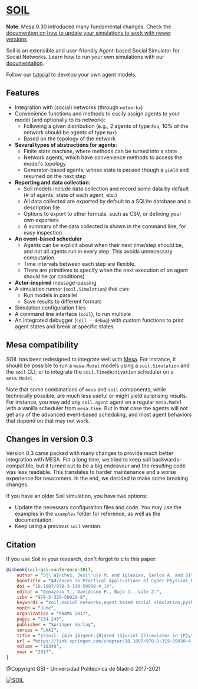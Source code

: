 # [SOIL](https://github.com/gsi-upm/soil)

**Note**: Mesa 0.30 introduced many fundamental changes. Check the [documention on how to update your simulations to work with newer versions](docs/notes_v0.30.rst)

Soil is an extensible and user-friendly Agent-based Social Simulator for Social Networks.
Learn how to run your own simulations with our [documentation](http://soilsim.readthedocs.io).

Follow our [tutorial](examples/tutorial/soil_tutorial.ipynb) to develop your own agent models.


## Features

* Integration with (social) networks (through `networkx`)
* Convenience functions and methods to easily assign agents to your model (and optionally to its network):
  * Following a given distribution (e.g., 2 agents of type `Foo`, 10% of the network should be agents of type `Bar`)
  * Based on the topology of the network
* **Several types of abstractions for agents**:
  * Finite state machine, where methods can be turned into a state
  * Network agents, which have convenience methods to access the model's topology
  * Generator-based agents, whose state is paused though a `yield` and resumed on the next step
* **Reporting and data collection**:
  * Soil models include data collection and record some data by default (# of agents, state of each agent, etc.)
  * All data collected are exported by default to a SQLite database and a description file
  * Options to export to other formats, such as CSV, or defining your own exporters
  * A summary of the data collected is shown in the command line, for easy inspection
* **An event-based scheduler**
  * Agents can be explicit about when their next time/step should be, and not all agents run in every step. This avoids unnecessary computation.
  * Time intervals between each step are flexible.
  * There are primitives to specify when the next execution of an agent should be (or conditions)
* **Actor-inspired** message-passing
* A simulation runner (`soil.Simulation`) that can:
  * Run models in parallel
  * Save results to different formats
* Simulation configuration files 
* A command line interface (`soil`), to run multiple
* An integrated debugger (`soil --debug`) with custom functions to print agent states and break at specific states


## Mesa compatibility

SOIL has been redesigned to integrate well with [Mesa](https://github.com/projectmesa/mesa).
For instance, it should be possible to run a `mesa.Model` models using a `soil.Simulation` and the `soil` CLI, or to integrate the `soil.TimedActivation` scheduler on a `mesa.Model`.

Note that some combinations of `mesa` and `soil` components, while technically possible, are much less useful or might yield surprising results.
For instance, you may add any `soil.agent` agent on a regular `mesa.Model` with a vanilla scheduler from `mesa.time`.
But in that case the agents will not get any of the advanced event-based scheduling, and most agent behaviors that depend on that may not work. 


## Changes in version 0.3

Version 0.3 came packed with many changes to provide much better integration with MESA.
For a long time, we tried to keep soil backwards-compatible, but it turned out to be a big endeavour and the resulting code was less readable.
This translates to harder maintenance and a worse experience for newcomers. 
In the end, we decided to make some breaking changes.

If you have an older Soil simulation, you have two options:

* Update the necessary configuration files and code. You may use the examples in the `examples` folder for reference, as well as the documentation.
* Keep using a previous `soil` version.



## Citation 


If you use Soil in your research, don't forget to cite this paper:

```bibtex
@inbook{soil-gsi-conference-2017,
    author = "S{\'a}nchez, Jes{\'u}s M. and Iglesias, Carlos A. and S{\'a}nchez-Rada, J. Fernando",
    booktitle = "Advances in Practical Applications of Cyber-Physical Multi-Agent Systems: The PAAMS Collection",
    doi = "10.1007/978-3-319-59930-4_19",
    editor = "Demazeau Y., Davidsson P., Bajo J., Vale Z.",
    isbn = "978-3-319-59929-8",
    keywords = "soil;social networks;agent based social simulation;python",
    month = "June",
    organization = "PAAMS 2017",
    pages = "234-245",
    publisher = "Springer Verlag",
    series = "LNAI",
    title = "{S}oil: {A}n {A}gent-{B}ased {S}ocial {S}imulator in {P}ython for {M}odelling and {S}imulation of {S}ocial {N}etworks",
    url = "https://link.springer.com/chapter/10.1007/978-3-319-59930-4_19",
    volume = "10349",
    year = "2017",
}

```

@Copyright GSI - Universidad Politécnica de Madrid 2017-2021

[![SOIL](logo_gsi.png)](https://www.gsi.upm.es)
